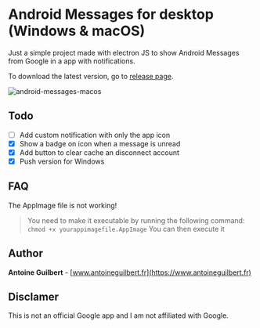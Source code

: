 # Android Messages for desktop (Windows & macOS)

Just a simple project made with electron JS to show Android Messages from Google in a app with notifications.

To download the latest version, go to [release page](https://github.com/antoineguilbert/android-messages-for-desktop/releases).

![android-messages-macos](https://user-images.githubusercontent.com/16510381/42050509-71cc3c3a-7b09-11e8-8af2-419593ac033a.jpg)


## Todo

- [ ] Add custom notification with only the app icon
- [x] Show a badge on icon when a message is unread
- [x] Add button to clear cache an disconnect account
- [x] Push version for Windows

## FAQ
The AppImage file is not working!
> You need to make it executable by running the following command: `chmod +x yourappimagefile.AppImage`
You can then execute it

## Author

**Antoine Guilbert** - [www.antoineguilbert.fr](https://www.antoineguilbert.fr)

## Disclamer

This is not an official Google app and I am not affiliated with Google.
